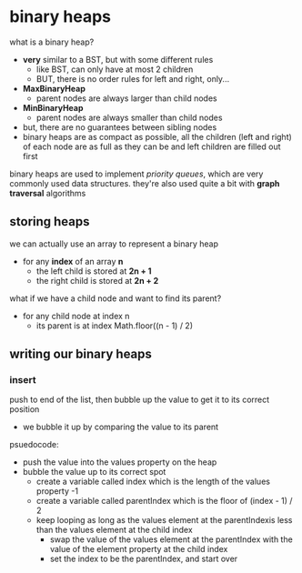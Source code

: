 # binary heaps

what is a binary heap?
- **very** similar to a BST, but with some different rules
  - like BST, can only have at most 2 children
  - BUT, there is no order rules for left and right, only...
- **MaxBinaryHeap**
  - parent nodes are always larger than child nodes
- **MinBinaryHeap**
  - parent nodes are always smaller than child nodes
- but, there are no guarantees between sibling nodes
- binary heaps are as compact as possible, all the children (left and right) of each node are as full as they can be and left children are filled out first

binary heaps are used to implement *priority queues*, which are very commonly used data structures.
they're also used quite a bit with **graph traversal** algorithms


## storing heaps
we can actually use an array to represent a binary heap
- for any **index** of an array **n**
  - the left child is stored at **2n + 1**
  - the right child is stored at **2n + 2**

what if we have a child node and want to find its parent?
- for any child node at index n
  - its parent is at index Math.floor((n - 1) / 2)

## writing our binary heaps

### insert
push to end of the list, then bubble up the value to get it to its correct position
- we bubble it up by comparing the value to its parent

psuedocode:
- push the value into the values property on the heap
- bubble the value up to its correct spot
  - create a variable called index which is the length of the values property -1
  - create a variable called parentIndex which is the floor of (index - 1) / 2
  - keep looping as long as the values element at the parentIndexis less than the values element at the child index
    - swap the value of the values element at the parentIndex with the value of the element property at the child index
    - set the index to be the parentIndex, and start over







































